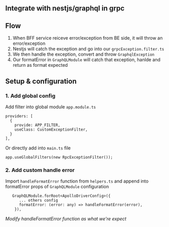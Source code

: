 ## Integrate with nestjs/graphql in grpc

## **Flow**

1. When BFF service reiceve error/exception from BE side, it will throw an error/exception
2. Nestjs will catch the exception and go into our `grpcException.filter.ts`
3. We then handle the exception, convert and throw `GraphqlException`
4. Our formatError in `GraphQLModule` will catch that exception, hanlde and return as format expected

## **Setup & configuration**

### 1. Add global config

Add filter into global module `app.module.ts`

```
providers: [
  {
    provide: APP_FILTER,
    useClass: CustomExceptionFilter,
  }
],
```

Or directly add into `main.ts` file

```
app.useGlobalFilters(new RpcExceptionFilter());
```

### 2. Add custom handle error

Import `handleFormatError` function from `helpers.ts` and append into formatError props of `GraphQLModule` configuration

```
   GraphQLModule.forRoot<ApolloDriverConfig>({
      ... others config
      formatError: (error: any) => handleFormatError(error),
    }),
```

_Modify handleFormatError function as what we're expect_

